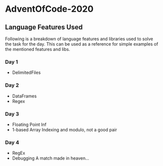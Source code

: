 # AdventOfCode-2020

## Language Features Used

Following is a breakdown of language features and libraries used to solve the task for the day.
This can be used as a reference for simple examples of the mentioned features and libs.

### Day 1
* DelimitedFiles

### Day 2
* DataFrames
* Regex

### Day 3
* Floating Point Inf
* 1-based Array Indexing and modulo, not a good pair

### Day 4
* RegEx
* Debugging
A match made in heaven...
